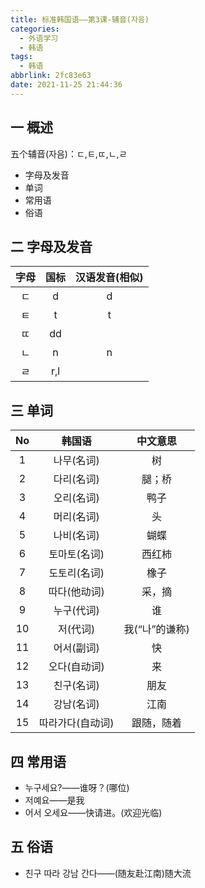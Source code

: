 ```yaml
---
title: 标准韩国语——第3课-辅音(자음)
categories:
  - 外语学习
  - 韩语
tags:
  - 韩语
abbrlink: 2fc83e63
date: 2021-11-25 21:44:36
---
```

## 一 概述

五个辅音(자음)：ㄷ,ㅌ,ㄸ,ㄴ,ㄹ

* 字母及发音
* 单词
* 常用语
* 俗语

<!--more-->

## 二 字母及发音

| 字母 | 国标 | 汉语发音(相似) |
| :--: | :--: | :------------: |
|  ㄷ  |  d   |       d        |
|  ㅌ  |  t   |       t        |
|  ㄸ  |  dd  |                |
|  ㄴ  |  n   |       n        |
|  ㄹ  | r,l  |                |

## 三 单词

|  No  |      韩国语      |    中文意思    |
| :--: | :--------------: | :------------: |
|  1   |    나무(名词)    |       树       |
|  2   |    다리(名词)    |     腿；桥     |
|  3   |    오리(名词)    |      鸭子      |
|  4   |    머리(名词)    |       头       |
|  5   |    나비(名词)    |      蝴蝶      |
|  6   |   토마토(名词)   |     西红柿     |
|  7   |   도토리(名词)   |      橡子      |
|  8   |   따다(他动词)   |     采，摘     |
|  9   |    누구(代词)    |       谁       |
|  10  |     저(代词)     | 我(“나”的谦称) |
|  11  |    어서(副词)    |       快       |
|  12  |   오다(自动词)   |       来       |
|  13  |    친구(名词)    |      朋友      |
|  14  |    강남(名词)    |      江南      |
|  15  | 따라가다(自动词) |   跟随，随着   |

## 四 常用语

* 누구세요?——谁呀？(哪位)
* 저예요——是我
* 어서 오세요——快请进。(欢迎光临)

## 五 俗语

* 친구 따라 강남 간다——(随友赴江南)随大流